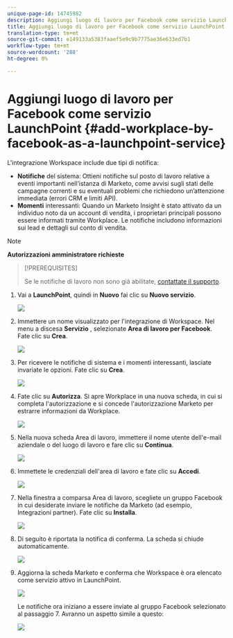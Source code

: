 ```yaml
---
unique-page-id: 14745982
description: Aggiungi luogo di lavoro per Facebook come servizio LaunchPoint - Documenti Marketo - Documentazione prodotto
title: Aggiungi luogo di lavoro per Facebook come servizio LaunchPoint
translation-type: tm+mt
source-git-commit: e149133a5383faaef5e9c9b7775ae36e633ed7b1
workflow-type: tm+mt
source-wordcount: '288'
ht-degree: 0%

---
```



# Aggiungi luogo di lavoro per Facebook come servizio LaunchPoint {#add-workplace-by-facebook-as-a-launchpoint-service}

L&#39;integrazione Workspace include due tipi di notifica:

* **Notifiche** del sistema: Ottieni notifiche sul posto di lavoro relative a eventi importanti nell’istanza di Marketo, come avvisi sugli stati delle campagne correnti e su eventuali problemi che richiedono un’attenzione immediata (errori CRM e limiti API).
* **Momenti** interessanti: Quando un Marketo Insight è stato attivato da un individuo noto da un account di vendita, i proprietari principali possono essere informati tramite Workplace. Le notifiche includono informazioni sui lead e dettagli sul conto di vendita.

>[!NOTE]
>
>**Autorizzazioni amministratore richieste**

>[!PREREQUISITES]
>
>Se le notifiche di lavoro non sono già abilitate, [contattate il supporto](http://docs.marketo.com/cdn-cgi/l/email-protection#5b282e2b2b34292f1b363a29303e2f3475383436).

1. Vai a **LaunchPoint**, quindi in **Nuovo** fai clic su **Nuovo servizio**.

   ![](assets/image2017-11-27-14-3a13-3a18-1.png)

1. Immettere un nome visualizzato per l&#39;integrazione di Workspace. Nel menu a discesa **Servizio** , selezionate **Area di lavoro per Facebook**. Fate clic su **Crea**.

   ![](assets/newservice.png)

1. Per ricevere le notifiche di sistema e i momenti interessanti, lasciate invariate le opzioni. Fate clic su **Crea**.

   ![](assets/create.png)

1. Fate clic su **Autorizza**. Si apre Workplace in una nuova scheda, in cui si completa l&#39;autorizzazione e si concede l&#39;autorizzazione Marketo per estrarre informazioni da Workplace.

   ![](assets/authorize.png)

1. Nella nuova scheda Area di lavoro, immettere il nome utente dell&#39;e-mail aziendale o del luogo di lavoro e fare clic su **Continua**.

   ![](assets/workplacelogin.png)

1. Immettete le credenziali dell&#39;area di lavoro e fate clic su **Accedi**.

   ![](assets/workplacelogininfo.png)

1. Nella finestra a comparsa Area di lavoro, scegliete un gruppo Facebook in cui desiderate inviare le notifiche da Marketo (ad esempio, Integrazioni partner). Fate clic su **Installa**.

   ![](assets/installmarketo.png)

1. Di seguito è riportata la notifica di conferma. La scheda si chiude automaticamente.

   ![](assets/success.png)

1. Aggiorna la scheda Marketo e conferma che Workspace è ora elencato come servizio attivo in LaunchPoint.

   ![](assets/confirm.png)

   Le notifiche ora iniziano a essere inviate al gruppo Facebook selezionato al passaggio 7. Avranno un aspetto simile a questo:

   ![](assets/example.png)

